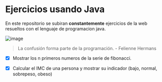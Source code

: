 # Ejercicios usando Java

En este repositorio se subiran **constantemente** ejercicios de la web resueltos con el lenguaje de programacion java.

![image](https://github.com/DevCenDev/EjerciciosJava/assets/163605967/d3a90e6e-00ab-47b6-b50d-2342158910a6)



>La confusión forma parte de la programación. - Felienne Hermans


- [x] Mostrar los n primeros numeros de la serie de fibonacci.

- [x] Calcular el IMC de una persona y mostrar su indicador (bajo, normal, sobrepeso, obeso)

